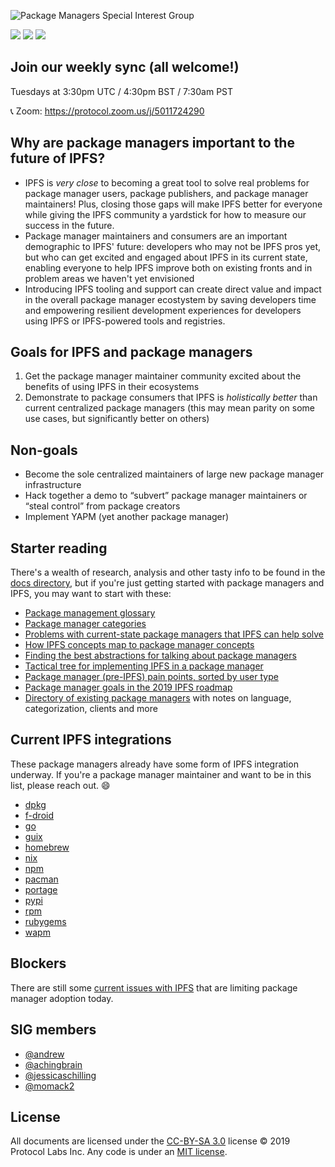 ![Package Managers Special Interest Group](https://github.com/ipfs/package-managers/blob/master/packagemanagers-sig-header.png "Package Managers Special Interest Group")

[![](https://img.shields.io/badge/made%20by-Protocol%20Labs-blue.svg?style=flat-square)](https://protocol.ai/)
[![](https://img.shields.io/badge/project-IPFS-blue.svg?style=flat-square)](http://ipfs.io/)
[![](https://img.shields.io/badge/freenode-%23ipfs--package--managers-blue.svg?style=flat-square)](http://webchat.freenode.net/?channels=%23ipfs-package-managers)

## Join our weekly sync (all welcome!)
Tuesdays at 3:30pm UTC / 4:30pm BST / 7:30am PST

📞 Zoom: https://protocol.zoom.us/j/5011724290

## Why are package managers important to the future of IPFS?

- IPFS is *very close* to becoming a great tool to solve real problems for package manager users, package publishers, and package manager maintainers! Plus, closing those gaps will make IPFS better for everyone while giving the IPFS community a yardstick for how to measure our success in the future.
- Package manager maintainers and consumers are an important demographic to IPFS' future: developers who may not be IPFS pros yet, but who can get excited and engaged about IPFS in its current state, enabling everyone to help IPFS improve both on existing fronts and in problem areas we haven't yet envisioned
- Introducing IPFS tooling and support can create direct value and impact in the overall package manager ecostystem by saving developers time and empowering resilient development experiences for developers using IPFS or IPFS-powered tools and registries.

## Goals for IPFS and package managers
1. Get the package manager maintainer community excited about the benefits of using IPFS in their ecosystems
2. Demonstrate to package consumers that IPFS is _holistically better_ than current centralized package managers (this may mean parity on some use cases, but significantly better on others)

## Non-goals
- Become the sole centralized maintainers of large new package manager infrastructure
- Hack together a demo to “subvert” package manager maintainers or “steal control” from package creators
- Implement YAPM (yet another package manager)

## Starter reading

There's a wealth of research, analysis and other tasty info to be found in the [docs directory](docs), but if you're just getting started with package managers and IPFS, you may want to start with these:

- [Package management glossary](docs/glossary.md)
- [Package manager categories](docs/categories.md)
- [Problems with current-state package managers that IPFS can help solve](docs/problems.md)
- [How IPFS concepts map to package manager concepts](docs/concepts.md)
- [Finding the best abstractions for talking about package managers](docs/abstractions.md)
- [Tactical tree for implementing IPFS in a package manager](docs/tree.md)
- [Package manager (pre-IPFS) pain points, sorted by user type](https://app.mural.co/t/protocollabs6957/m/protocollabs6957/1557168696127/577c9453a3c51199c8163cf0fe5701294e55f99b)
- [Package manager goals in the 2019 IPFS roadmap](https://github.com/ipfs/roadmap#-package-managers-d1-e5-i3)
- [Directory of existing package managers](package-managers) with notes on language, categorization, clients and more

## Current IPFS integrations

These package managers already have some form of IPFS integration underway. If you're a package manager maintainer and want to be in this list, please reach out. :smile:

- [dpkg](package-managers/dpkg.md#existing-ipfs-support)
- [f-droid](package-managers/f-droid.md#existing-ipfs-support)
- [go](package-managers/go.md#existing-ipfs-support)
- [guix](package-managers/guix.md#existing-ipfs-support)
- [homebrew](package-managers/homebrew.md#existing-ipfs-support)
- [nix](package-managers/nix.md#existing-ipfs-support)
- [npm](package-managers/npm.md#existing-ipfs-support)
- [pacman](package-managers/pacman.md#existing-ipfs-support)
- [portage](package-managers/portage.md#existing-ipfs-support)
- [pypi](package-managers/pypi.md#existing-ipfs-support)
- [rpm](package-managers/rpm.md#existing-ipfs-support)
- [rubygems](package-managers/rubygems.md#existing-ipfs-support)
- [wapm](package-managers/wapm.md#existing-ipfs-support)

## Blockers

There are still some [current issues with IPFS](docs/blockers.md) that are limiting package manager adoption today.

## SIG members
- [@andrew](http://github.com/andrew)
- [@achingbrain](https://github.com/achingbrain)
- [@jessicaschilling](https://github.com/jessicaschilling)
- [@momack2](https://github.com/momack2)

## License

All documents are licensed under the [CC-BY-SA 3.0](https://ipfs.io/ipfs/QmVreNvKsQmQZ83T86cWSjPu2vR3yZHGPm5jnxFuunEB9u) license © 2019 Protocol Labs Inc. Any code is under an [MIT license](LICENSE).
